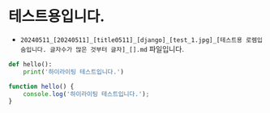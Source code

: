 
# 테스트용입니다.

* `20240511_[20240511]_[title0511]_[django]_[test_1.jpg]_[테스트용 로렘입숨입니다. 글자수가 많은 것부터 글자]_[].md` 파일입니다.

```python
def hello():
    print('하이라이팅 테스트입니다.')
```

```javascript
function hello() {
    console.log('하이라이팅 테스트입니다.');
}
```
